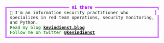 <pre style="font-family:Menlo,'DejaVu Sans Mono',consolas,'Courier New',monospace"><span style="color: #af00ff; text-decoration-color: #af00ff">╔════════════════════════ </span><span style="color: #af00ff; text-decoration-color: #af00ff; font-weight: bold">Hi there</span><span style="color: #af00ff; text-decoration-color: #af00ff"> ════════════════════════╗</span> 🤓 <a href="https://kevindienst.blog">Kevin Dienst</a>           
<span style="color: #af00ff; text-decoration-color: #af00ff">║</span> 👋 I&#x27;m an information security practitioner who          <span style="color: #af00ff; text-decoration-color: #af00ff">║</span> <span style="color: #008080; text-decoration-color: #008080">┣━━ </span>🐍 Python             
<span style="color: #af00ff; text-decoration-color: #af00ff">║</span> specializes in red team operations, security monitoring, <span style="color: #af00ff; text-decoration-color: #af00ff">║</span> <span style="color: #008080; text-decoration-color: #008080">┣━━ </span>👀 Security Monitoring
<span style="color: #af00ff; text-decoration-color: #af00ff">║</span> and Python.                                              <span style="color: #af00ff; text-decoration-color: #af00ff">║</span> <span style="color: #008080; text-decoration-color: #008080">┗━━ </span>💥 Red Team Operations
<span style="color: #af00ff; text-decoration-color: #af00ff">║</span> <span style="color: #008000; text-decoration-color: #008000">Read my blog </span><span style="color: #008000; text-decoration-color: #008000; font-weight: bold"><a href="https://kevindienst.blog">kevindienst.blog</a></span>                            <span style="color: #af00ff; text-decoration-color: #af00ff">║</span>                           
<span style="color: #af00ff; text-decoration-color: #af00ff">║</span> <span style="color: #008000; text-decoration-color: #008000">Follow me on twitter </span><span style="color: #008000; text-decoration-color: #008000; font-weight: bold"><a href="https://twitter.com/kevindienst">@kevindienst</a></span>                        <span style="color: #af00ff; text-decoration-color: #af00ff">║</span>                           
<span style="color: #af00ff; text-decoration-color: #af00ff">╚══════════════════════════════════════════════════════════╝</span>                           
</pre>
